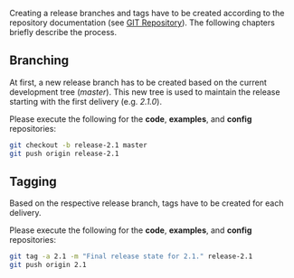 Creating a release branches and tags have to be created according to the
repository documentation (see [GIT
Repository](/GIT_Repository "wikilink")). The following chapters briefly
describe the process.

## Branching

At first, a new release branch has to be created based on the current
development tree (*master*). This new tree is used to maintain the
release starting with the first delivery (e.g. *2.1.0*).

Please execute the following for the **code**, **examples**, and
**config** repositories:

``` bash
git checkout -b release-2.1 master
git push origin release-2.1
```

## Tagging

Based on the respective release branch, tags have to be created for each
delivery.

Please execute the following for the **code**, **examples**, and
**config** repositories:

``` bash
git tag -a 2.1 -m "Final release state for 2.1." release-2.1
git push origin 2.1
```

<languages />
